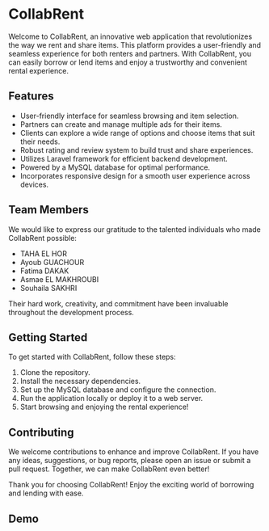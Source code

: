 # CollabRent

Welcome to CollabRent, an innovative web application that revolutionizes the way we rent and share items. This platform provides a user-friendly and seamless experience for both renters and partners. With CollabRent, you can easily borrow or lend items and enjoy a trustworthy and convenient rental experience.

## Features

- User-friendly interface for seamless browsing and item selection.
- Partners can create and manage multiple ads for their items.
- Clients can explore a wide range of options and choose items that suit their needs.
- Robust rating and review system to build trust and share experiences.
- Utilizes Laravel framework for efficient backend development.
- Powered by a MySQL database for optimal performance.
- Incorporates responsive design for a smooth user experience across devices.

## Team Members

We would like to express our gratitude to the talented individuals who made CollabRent possible:

- TAHA EL HOR
- Ayoub GUACHOUR
- Fatima DAKAK
- Asmae EL MAKHROUBI
- Souhaila SAKHRI

Their hard work, creativity, and commitment have been invaluable throughout the development process.

## Getting Started

To get started with CollabRent, follow these steps:

1. Clone the repository.
2. Install the necessary dependencies.
3. Set up the MySQL database and configure the connection.
4. Run the application locally or deploy it to a web server.
5. Start browsing and enjoying the rental experience!

## Contributing

We welcome contributions to enhance and improve CollabRent. If you have any ideas, suggestions, or bug reports, please open an issue or submit a pull request. Together, we can make CollabRent even better!

Thank you for choosing CollabRent! Enjoy the exciting world of borrowing and lending with ease.

## Demo
